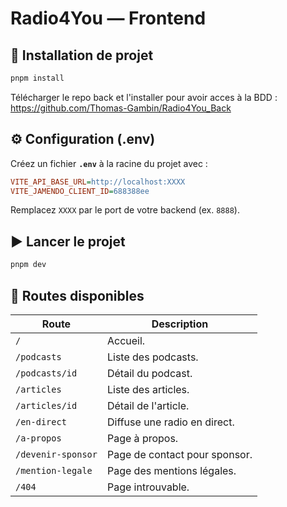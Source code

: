 # Radio4You — Frontend

## 🚀 Installation de projet
```bash
pnpm install
```
Télécharger le repo back et l'installer pour avoir acces à la BDD : https://github.com/Thomas-Gambin/Radio4You_Back

## ⚙️ Configuration (.env)
Créez un fichier **`.env`** à la racine du projet avec :
```ini
VITE_API_BASE_URL=http://localhost:XXXX
VITE_JAMENDO_CLIENT_ID=688388ee
```
Remplacez `XXXX` par le port de votre backend (ex. `8888`).

## ▶️ Lancer le projet
```bash
pnpm dev
```

## 🧭 Routes disponibles

| Route              | Description                              |
|--------------------|------------------------------------------|
| `/`                | Accueil.                                  |
| `/podcasts`        | Liste des podcasts.                       |
| `/podcasts/id`     | Détail du podcast.                        |
| `/articles`        | Liste des articles.                       |
| `/articles/id`     | Détail de l'article.                      |
| `/en-direct`       | Diffuse une radio en direct.              |
| `/a-propos`        | Page à propos.                            |
| `/devenir-sponsor` | Page de contact pour sponsor.             |
| `/mention-legale`  | Page des mentions légales.                |
| `/404`             | Page introuvable.                         |
